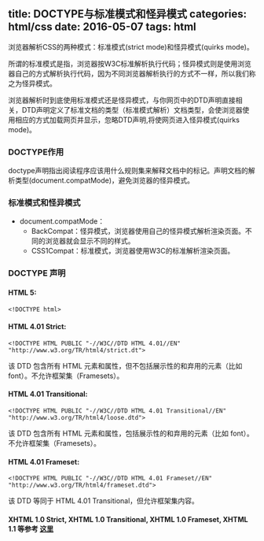 title: DOCTYPE与标准模式和怪异模式
categories: html/css
date: 2016-05-07
tags: html
---

浏览器解析CSS的两种模式：标准模式(strict mode)和怪异模式(quirks mode)。

所谓的标准模式是指，浏览器按W3C标准解析执行代码；怪异模式则是使用浏览器自己的方式解析执行代码，因为不同浏览器解析执行的方式不一样，所以我们称之为怪异模式。

浏览器解析时到底使用标准模式还是怪异模式，与你网页中的DTD声明直接相关，DTD声明定义了标准文档的类型（标准模式解析）文档类型，会使浏览器使用相应的方式加载网页并显示，忽略DTD声明,将使网页进入怪异模式(quirks mode)。

### DOCTYPE作用
doctype声明指出阅读程序应该用什么规则集来解释文档中的标记。声明文档的解析类型(document.compatMode)，避免浏览器的怪异模式。

### 标准模式和怪异模式

* document.compatMode：
	- BackCompat：怪异模式，浏览器使用自己的怪异模式解析渲染页面。不同的浏览器就会显示不同的样式。
	- CSS1Compat：标准模式，浏览器使用W3C的标准解析渲染页面。
	
### DOCTYPE 声明

#### HTML 5: 

	<!DOCTYPE html>

#### HTML 4.01 Strict:

	<!DOCTYPE HTML PUBLIC "-//W3C//DTD HTML 4.01//EN" "http://www.w3.org/TR/html4/strict.dt">

该 DTD 包含所有 HTML 元素和属性，但不包括展示性的和弃用的元素（比如 font）。不允许框架集（Framesets）。

#### HTML 4.01 Transitional:

	<!DOCTYPE HTML PUBLIC "-//W3C//DTD HTML 4.01 Transitional//EN" "http://www.w3.org/TR/html4/loose.dtd">
	
该 DTD 包含所有 HTML 元素和属性，包括展示性的和弃用的元素（比如 font）。不允许框架集（Framesets）。



#### HTML 4.01 Frameset: 

	<!DOCTYPE HTML PUBLIC "-//W3C//DTD HTML 4.01 Frameset//EN" "http://www.w3.org/TR/html4/frameset.dtd">
	
该 DTD 等同于 HTML 4.01 Transitional，但允许框架集内容。

#### XHTML 1.0 Strict, XHTML 1.0 Transitional, XHTML 1.0 Frameset, XHTML 1.1 等参考 [这里](http://www.w3school.com.cn/tags/tag_doctype.asp)
